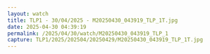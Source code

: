 ```yaml
---
layout: watch
title: TLP1 - 30/04/2025 - M20250430_043919_TLP_1T.jpg
date: 2025-04-30 04:39:19
permalink: /2025/04/30/watch/M20250430_043919_TLP_1
capture: TLP1/2025/202504/20250429/M20250430_043919_TLP_1T.jpg
---
```


